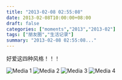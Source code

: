 ```yaml
---
title: "2013-02-08 02:55:08"
date: 2013-02-08T10:00:00+08:00
draft: false
categories: ["moments","2013","2013-02"]
tags: ["朋友圈","生活记录"]
summary: "2013-02-08 02:55:08..."
---
```


好爱这四种风格！！！

![Media 1](/Moments/photos/2013-02-08/201302080255080.jpg)
![Media 2](/Moments/photos/2013-02-08/201302080255081.jpg)
![Media 3](/Moments/photos/2013-02-08/201302080255082.jpg)
![Media 4](/Moments/photos/2013-02-08/201302080255083.jpg)
